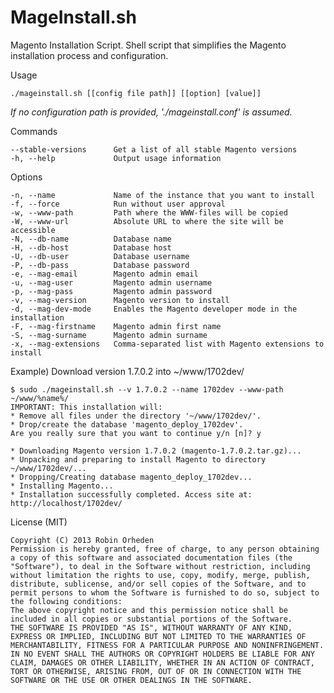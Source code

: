 MageInstall.sh
==============

Magento Installation Script. Shell script that simplifies the Magento installation process and configuration.

  Usage

    ./mageinstall.sh [[config file path]] [[option] [value]]

*If no configuration path is provided, './mageinstall.conf' is assumed.*

  Commands

    --stable-versions      Get a list of all stable Magento versions
    -h, --help             Output usage information

  Options
  
    -n, --name             Name of the instance that you want to install
    -f, --force            Run without user approval
    -w, --www-path         Path where the WWW-files will be copied
    -W, --www-url          Absolute URL to where the site will be accessible
    -N, --db-name          Database name
    -H, --db-host          Database host
    -U, --db-user          Database username
    -P, --db-pass          Database password
    -e, --mag-email        Magento admin email
    -u, --mag-user         Magento admin username
    -p, --mag-pass         Magento admin password
    -v, --mag-version      Magento version to install
    -d, --mag-dev-mode     Enables the Magento developer mode in the installation
    -F, --mag-firstname    Magento admin first name
    -S, --mag-surname      Magento admin surname
    -x, --mag-extensions   Comma-separated list with Magento extensions to install

  Example) Download version 1.7.0.2 into ~/www/1702dev/
  
    $ sudo ./mageinstall.sh --v 1.7.0.2 --name 1702dev --www-path ~/www/%name%/
    IMPORTANT: This installation will:
    * Remove all files under the directory '~/www/1702dev/'.
    * Drop/create the database 'magento_deploy_1702dev'.
    Are you really sure that you want to continue y/n [n]? y
    
    * Downloading Magento version 1.7.0.2 (magento-1.7.0.2.tar.gz)...
    * Unpacking and preparing to install Magento to directory ~/www/1702dev/...
    * Dropping/Creating database magento_deploy_1702dev...
    * Installing Magento...
    * Installation successfully completed. Access site at: http://localhost/1702dev/

  License (MIT)
    
    Copyright (C) 2013 Robin Orheden
    Permission is hereby granted, free of charge, to any person obtaining a copy of this software and associated documentation files (the "Software"), to deal in the Software without restriction, including without limitation the rights to use, copy, modify, merge, publish, distribute, sublicense, and/or sell copies of the Software, and to permit persons to whom the Software is furnished to do so, subject to the following conditions:
    The above copyright notice and this permission notice shall be included in all copies or substantial portions of the Software.
    THE SOFTWARE IS PROVIDED "AS IS", WITHOUT WARRANTY OF ANY KIND, EXPRESS OR IMPLIED, INCLUDING BUT NOT LIMITED TO THE WARRANTIES OF MERCHANTABILITY, FITNESS FOR A PARTICULAR PURPOSE AND NONINFRINGEMENT. IN NO EVENT SHALL THE AUTHORS OR COPYRIGHT HOLDERS BE LIABLE FOR ANY CLAIM, DAMAGES OR OTHER LIABILITY, WHETHER IN AN ACTION OF CONTRACT, TORT OR OTHERWISE, ARISING FROM, OUT OF OR IN CONNECTION WITH THE SOFTWARE OR THE USE OR OTHER DEALINGS IN THE SOFTWARE.
